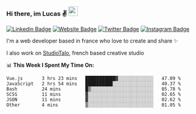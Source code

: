 ### Hi there, im Lucas ✌️ <img src="https://media.giphy.com/media/hvRJCLFzcasrR4ia7z/giphy.gif" width="25px">
[![Linkedin Badge](https://img.shields.io/badge/-LinkedIn-0e76a8?style=flat-square&logo=Linkedin&logoColor=white)](https://www.linkedin.com/in/lucasbellier/)
[![Website Badge](https://img.shields.io/badge/Website-3b5998?style=flat-square&logo=google-chrome&logoColor=white)](https://lucasblr.fr)
[![Twitter Badge](https://img.shields.io/badge/-Twitter-00acee?style=flat-square&logo=Twitter&logoColor=white)](https://twitter.com/ImJustLucas_)
[![Instagram Badge](https://img.shields.io/badge/-Instagram-e4405f?style=flat-square&logo=Instagram&logoColor=white)](https://instagram.com/luuucas.blr/)

I'm a web developer based in france who love to create and share ✨

I also work on [StudioTalo](https://talodev.fr), french based creative studio

📊 **This Week I Spent My Time On:**
<!--START_SECTION:waka-->

```text
Vue.js       3 hrs 23 mins   ███████████▓░░░░░░░░░░░░░   47.09 %
JavaScript   2 hrs 54 mins   ██████████░░░░░░░░░░░░░░░   40.37 %
Bash         24 mins         █▒░░░░░░░░░░░░░░░░░░░░░░░   05.78 %
SCSS         11 mins         ▓░░░░░░░░░░░░░░░░░░░░░░░░   02.65 %
JSON         11 mins         ▓░░░░░░░░░░░░░░░░░░░░░░░░   02.62 %
Other        4 mins          ▒░░░░░░░░░░░░░░░░░░░░░░░░   01.05 %
```

<!--END_SECTION:waka-->
